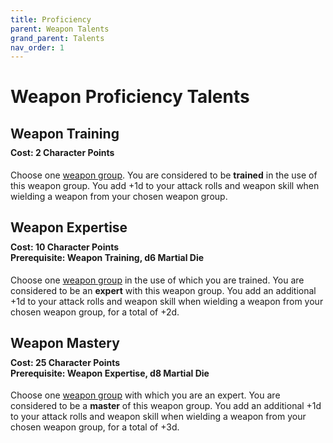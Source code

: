 ```yaml
---
title: Proficiency
parent: Weapon Talents
grand_parent: Talents
nav_order: 1
---
```


# Weapon Proficiency Talents

## Weapon Training

<div style="margin-top:-10px;"></div>

#### **Cost:** 2 Character Points
Choose one [weapon group](https://stormchaserroleplaying.com/stormchaserRPG/Equipment/Weapons/Proficiency/). You are considered to be **trained** in the use of this weapon group. You add +1d to your attack rolls and weapon skill when wielding a weapon from your chosen weapon group.

## Weapon Expertise

<div style="margin-top:-10px;"></div>

#### **Cost:** 10 Character Points<br>**Prerequisite:** Weapon Training, d6 Martial Die
Choose one [weapon group](https://stormchaserroleplaying.com/stormchaserRPG/Equipment/Weapons/Proficiency/) in the use of which you are trained. You are considered to be an **expert** with this weapon group. You add an additional +1d to your attack rolls and weapon skill when wielding a weapon from your chosen weapon group, for a total of +2d.

## Weapon Mastery

<div style="margin-top:-10px;"></div>

#### **Cost:** 25 Character Points<br>**Prerequisite:** Weapon Expertise, d8 Martial Die
Choose one [weapon group](https://stormchaserroleplaying.com/stormchaserRPG/Equipment/Weapons/Proficiency/) with which you are an expert. You are considered to be a **master** of this weapon group. You add an additional +1d to your attack rolls and weapon skill when wielding a weapon from your chosen weapon group, for a total of +3d.
